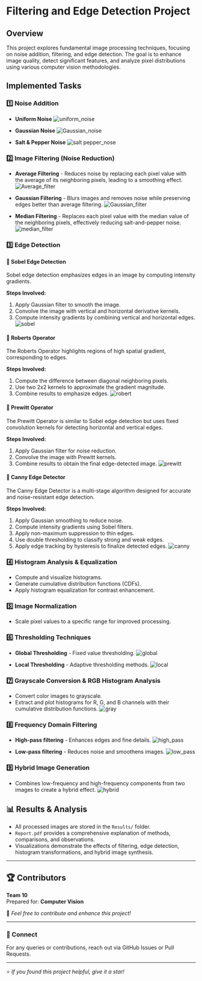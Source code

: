 # Filtering and Edge Detection Project

## Overview
This project explores fundamental image processing techniques, focusing on noise addition, filtering, and edge detection. The goal is to enhance image quality, detect significant features, and analyze pixel distributions using various computer vision methodologies.

## Implemented Tasks

### 1️⃣ Noise Addition
- **Uniform Noise**
![uniform_noise](https://github.com/user-attachments/assets/85d96360-0e87-4321-abff-5bba80d3beba)

- **Gaussian Noise**
![Gaussian_noise](https://github.com/user-attachments/assets/885b92cf-4b17-4a02-b9df-64f66ce60bef)

- **Salt & Pepper Noise**
![salt pepper_nose](https://github.com/user-attachments/assets/8323c180-5a13-421d-afef-71b3c88d1256)


### 2️⃣ Image Filtering (Noise Reduction)
- **Average Filtering** - Reduces noise by replacing each pixel value with the average of its neighboring pixels, leading to a smoothing effect.
![Average_filter](https://github.com/user-attachments/assets/674638f1-2ade-4074-abda-479bc1ae234f)

- **Gaussian Filtering** - Blurs images and removes noise while preserving edges better than average filtering.
![Gaussian_filter](https://github.com/user-attachments/assets/21501f6a-0233-48e2-8d3d-f128476a60cd)

- **Median Filtering** - Replaces each pixel value with the median value of the neighboring pixels, effectively reducing salt-and-pepper noise.
![median_filter](https://github.com/user-attachments/assets/7aa2ed7f-21a6-44ed-b8e4-2bde66e30529)


### 3️⃣ Edge Detection

#### 🔹 Sobel Edge Detection
Sobel edge detection emphasizes edges in an image by computing intensity gradients.

**Steps Involved:**
1. Apply Gaussian filter to smooth the image.
2. Convolve the image with vertical and horizontal derivative kernels.
3. Compute intensity gradients by combining vertical and horizontal edges.
![sobel](https://github.com/user-attachments/assets/34126abc-51b0-44a5-aa5a-cbd16fc0d158)


#### 🔹 Roberts Operator
The Roberts Operator highlights regions of high spatial gradient, corresponding to edges.

**Steps Involved:**
1. Compute the difference between diagonal neighboring pixels.
2. Use two 2x2 kernels to approximate the gradient magnitude.
3. Combine results to emphasize edges.
![robert](https://github.com/user-attachments/assets/35b4cb2a-6ad6-4899-838b-b7d1a0b537b6)


#### 🔹 Prewitt Operator
The Prewitt Operator is similar to Sobel edge detection but uses fixed convolution kernels for detecting horizontal and vertical edges.

**Steps Involved:**
1. Apply Gaussian filter for noise reduction.
2. Convolve the image with Prewitt kernels.
3. Combine results to obtain the final edge-detected image.
![prewitt](https://github.com/user-attachments/assets/ca10a16e-10d5-4482-bf11-fad67db073df)


#### 🔹 Canny Edge Detector
The Canny Edge Detector is a multi-stage algorithm designed for accurate and noise-resistant edge detection.

**Steps Involved:**
1. Apply Gaussian smoothing to reduce noise.
2. Compute intensity gradients using Sobel filters.
3. Apply non-maximum suppression to thin edges.
4. Use double thresholding to classify strong and weak edges.
5. Apply edge tracking by hysteresis to finalize detected edges.
![canny](https://github.com/user-attachments/assets/d71443dd-454f-4e36-8303-dd6bdf265106)


### 4️⃣ Histogram Analysis & Equalization
- Compute and visualize histograms.
- Generate cumulative distribution functions (CDFs).
- Apply histogram equalization for contrast enhancement.

### 5️⃣ Image Normalization
- Scale pixel values to a specific range for improved processing.

### 6️⃣ Thresholding Techniques
- **Global Thresholding** - Fixed value thresholding.
![global](https://github.com/user-attachments/assets/a00a8e56-8abf-40e3-bf69-7878805c13f9)

- **Local Thresholding** - Adaptive thresholding methods.
![local](https://github.com/user-attachments/assets/b0fbdccc-8d75-4454-afd4-a5c18d6ea47d)


### 7️⃣ Grayscale Conversion & RGB Histogram Analysis
- Convert color images to grayscale.
- Extract and plot histograms for R, G, and B channels with their cumulative distribution functions.
![gray](https://github.com/user-attachments/assets/90a1c4a9-b16c-48a8-928c-7e70772f2488)


### 8️⃣ Frequency Domain Filtering
- **High-pass filtering** - Enhances edges and fine details.
![high_pass](https://github.com/user-attachments/assets/e59ae0cd-e794-4b8d-8f07-473296f9f9d8)

- **Low-pass filtering** - Reduces noise and smoothens images.
![low_pass](https://github.com/user-attachments/assets/1184b2fe-5ceb-4909-bb9d-7b863271a3e6)



### 9️⃣ Hybrid Image Generation
- Combines low-frequency and high-frequency components from two images to create a hybrid effect.
![hybrid](https://github.com/user-attachments/assets/bc2eeff1-f60d-4f45-b104-42985c3df896)


## 📊 Results & Analysis
- All processed images are stored in the `Results/` folder.
- `Report.pdf` provides a comprehensive explanation of methods, comparisons, and observations.
- Visualizations demonstrate the effects of filtering, edge detection, histogram transformations, and hybrid image synthesis.

---

## 🏆 Contributors
**Team 10**  
Prepared for: **Computer Vision**

📌 *Feel free to contribute and enhance this project!*

---

### 🔗 Connect
For any queries or contributions, reach out via GitHub Issues or Pull Requests.

---

⭐ *If you found this project helpful, give it a star!*

